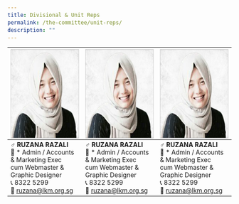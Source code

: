 ```yaml
---
title: Divisional & Unit Reps
permalink: /the-committee/unit-reps/
description: ""
---
```

| <img style="float:left;width:200px;height:200px;" src="/images/ruzana.png"> | <img style="float:left;width:200px;height:200px;" src="/images/ruzana.png"> | <img style="float:left;width:200px;height:200px;" src="/images/ruzana.png">
| -------- | -------- | -------- |
| ♂ **RUZANA RAZALI**<br>📇 *   Admin / Accounts &amp; Marketing Exec<br>cum Webmaster &amp; Graphic Designer<br>📞 8322 5299<br>📩 ruzana@lkm.org.sg | ♂ **RUZANA RAZALI**<br>📇 *   Admin / Accounts &amp; Marketing Exec<br>cum Webmaster &amp; Graphic Designer<br>📞 8322 5299<br>📩 ruzana@lkm.org.sg | ♂ **RUZANA RAZALI**<br>📇 *   Admin / Accounts &amp; Marketing Exec<br>cum Webmaster &amp; Graphic Designer<br>📞 8322 5299<br>📩 ruzana@lkm.org.sg |
